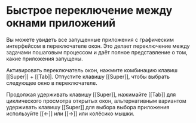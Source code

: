 # Быстрое переключение между окнами приложений

Вы можете увидеть все запущенные приложения с графическим интерфейсом в переключателе окон. Это делает переключение между задачами пошаговым процессом и даёт полное представление о том, какие приложения запущены.

Активировать переключатель окон, нажмите комбинацию клавиш [[Super]] + [[Tab]]. Отпустите клавишу [[Super]], чтобы выбрать следующее окно в переключателе.

Продолжая удерживать клавишу [[Super]], нажимайте [[Tab]] для циклического просмотра открытых окон, альтернативным вариантом удерживать клавишу [[Super]] для выбора выбора приложения используйте [[←]] или [[→]] или колёсико мышки.
